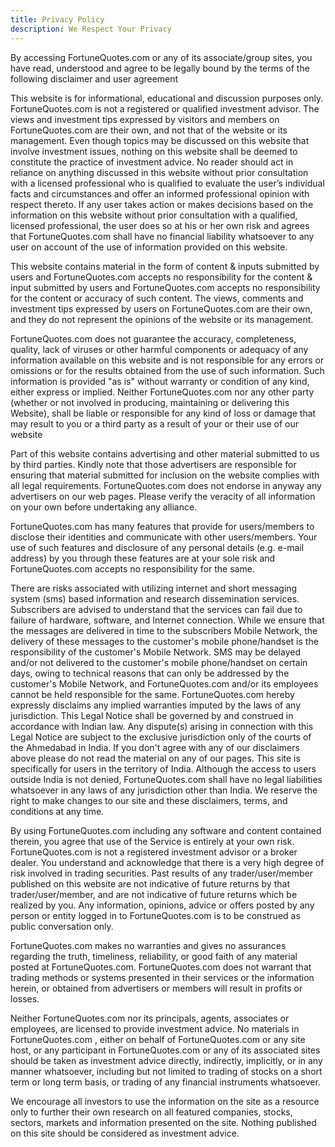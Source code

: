 ```yaml
---
title: Privacy Policy
description: We Respect Your Privacy
---
```

<div class="alert alert-success">
  By accessing FortuneQuotes.com or any of its associate/group sites, you have read, understood and agree to be legally bound by the terms of the following disclaimer and user agreement
</div>

This website is for informational, educational and discussion purposes only. FortuneQuotes.com is not a registered or qualified investment advisor. The views and investment tips expressed by visitors and members on FortuneQuotes.com are their own, and not that of the website or its management. Even though topics may be discussed on this website that involve investment issues, nothing on this website shall be deemed to constitute the practice of investment advice. No reader should act in reliance on anything discussed in this website without prior consultation with a licensed professional who is qualified to evaluate the user’s individual facts and circumstances and offer an informed professional opinion with respect thereto. If any user takes action or makes decisions based on the information on this website without prior consultation with a qualified, licensed professional, the user does so at his or her own risk and agrees that FortuneQuotes.com shall have no financial liability whatsoever to any user on account of the use of information provided on this website.


This website contains material in the form of content & inputs submitted by users and FortuneQuotes.com accepts no responsibility for the content & input submitted by users and FortuneQuotes.com accepts no responsibility for the content or accuracy of such content. The views, comments and investment tips expressed by users on FortuneQuotes.com are their own, and they do not represent the opinions of the website or its management.


FortuneQuotes.com does not guarantee the accuracy, completeness, quality, lack of viruses or other harmful components or adequacy of any information available on this website and is not responsible for any errors or omissions or for the results obtained from the use of such information. Such information is provided "as is" without warranty or condition of any kind, either express or implied. Neither FortuneQuotes.com nor any other party (whether or not involved in producing, maintaining or delivering this Website), shall be liable or responsible for any kind of loss or damage that may result to you or a third party as a result of your or their use of our website


Part of this website contains advertising and other material submitted to us by third parties. Kindly note that those advertisers are responsible for ensuring that material submitted for inclusion on the website complies with all legal requirements. FortuneQuotes.com does not endorse in anyway any advertisers on our web pages. Please verify the veracity of all information on your own before undertaking any alliance.


FortuneQuotes.com has many features that provide for users/members to disclose their identities and communicate with other users/members. Your use of such features and disclosure of any personal details (e.g. e-mail address) by you through these features are at your sole risk and FortuneQuotes.com accepts no responsibility for the same.


There are risks associated with utilizing internet and short messaging system (sms) based information and research dissemination services. Subscribers are advised to understand that the services can fail due to failure of hardware, software, and Internet connection. While we ensure that the messages are delivered in time to the subscribers Mobile Network, the delivery of these messages to the customer's mobile phone/handset is the responsibility of the customer's Mobile Network. SMS may be delayed and/or not delivered to the customer's mobile phone/handset on certain days, owing to technical reasons that can only be addressed by the customer's Mobile Network, and FortuneQuotes.com and/or its employees cannot be held responsible for the same. FortuneQuotes.com hereby expressly disclaims any implied warranties imputed by the laws of any jurisdiction. This Legal Notice shall be governed by and construed in accordance with Indian law. Any dispute(s) arising in connection with this Legal Notice are subject to the exclusive jurisdiction only of the courts of the Ahmedabad in India. If you don't agree with any of our disclaimers above please do not read the material on any of our pages. This site is specifically for users in the territory of India. Although the access to users outside India is not denied, FortuneQuotes.com shall have no legal liabilities whatsoever in any laws of any jurisdiction other than India. We reserve the right to make changes to our site and these disclaimers, terms, and conditions at any time.


By using FortuneQuotes.com including any software and content contained therein, you agree that use of the Service is entirely at your own risk. FortuneQuotes.com is not a registered investment advisor or a broker dealer. You understand and acknowledge that there is a very high degree of risk involved in trading securities. Past results of any trader/user/member published on this website are not indicative of future returns by that trader/user/member, and are not indicative of future returns which be realized by you. Any information, opinions, advice or offers posted by any person or entity logged in to FortuneQuotes.com is to be construed as public conversation only.


FortuneQuotes.com makes no warranties and gives no assurances regarding the truth, timeliness, reliability, or good faith of any material posted at FortuneQuotes.com. FortuneQuotes.com does not warrant that trading methods or systems presented in their services or the information herein, or obtained from advertisers or members will result in profits or losses.


Neither FortuneQuotes.com nor its principals, agents, associates or employees, are licensed to provide investment advice. No materials in FortuneQuotes.com , either on behalf of FortuneQuotes.com or any site host, or any participant in FortuneQuotes.com or any of its associated sites should be taken as investment advice directly, indirectly, implicitly, or in any manner whatsoever, including but not limited to trading of stocks on a short term or long term basis, or trading of any financial instruments whatsoever.


We encourage all investors to use the information on the site as a resource only to further their own research on all featured companies, stocks, sectors, markets and information presented on the site. Nothing published on this site should be considered as investment advice.
